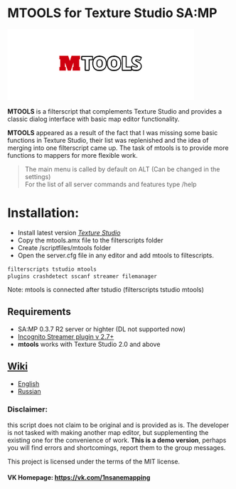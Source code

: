# MTOOLS for Texture Studio SA:MP

![logo](/img/logo_mtools.png)

**MTOOLS** is a filterscript that complements Texture Studio and provides a classic dialog interface with basic map editor functionality.

**MTOOLS** appeared as a result of the fact that I was missing some basic functions in Texture Studio, their list was replenished and the idea of ​​merging into one filterscript came up. The task of mtools is to provide more functions to mappers for more flexible work.

>The main menu is called by default on ALT (Can be changed in the settings)\
For the list of all server commands and features type /help

# Installation:
* Install latest version *[Texture Studio](https://vk.com/tip_mapper?w=page-89889560_49251374)*
* Copy the mtools.amx file to the filterscripts folder
* Create /scriptfiles/mtools folder
* Open the server.cfg file in any editor and add mtools to filtescripts.
```
filterscripts tstudio mtools
plugins crashdetect sscanf streamer filemanager
```
Note: mtools is connected after tstudio (filterscripts tstudio mtools)

## Requirements
* SA:MP 0.3.7 R2 server or highter (DL not supported now)
* [Incognito Streamer plugin v 2.7+](https://github.com/samp-incognito/samp-streamer-plugin/releases/tag/v2.7.2)
* **mtools** works with Texture Studio 2.0 and above

## **[Wiki](https://github.com/ins1x/mtools/wiki)**
* [English](https://github.com/ins1x/mtools/wiki)
* [Russian](https://github.com/ins1x/mtools/wiki/Home-%5BRus%5D)

### Disclaimer:

this script does not claim to be original and is provided as is. The developer is not tasked with making another map editor, but supplementing the existing one for the convenience of work. **This is a demo version**, perhaps you will find errors and shortcomings, report them to the group messages.

This project is licensed under the terms of the MIT license.
#### VK Homepage: https://vk.com/1nsanemapping
